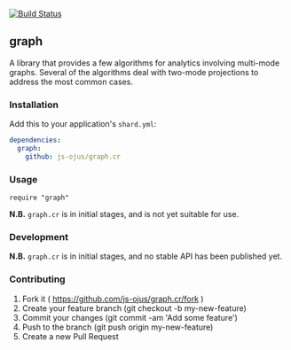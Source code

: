 <!--
   (c) Copyright 2015 JONNALAGADDA Srinivas

   Licensed under the Apache License, Version 2.0 (the "License");
   you may not use this file except in compliance with the License.
   You may obtain a copy of the License at

       http://www.apache.org/licenses/LICENSE-2.0

   Unless required by applicable law or agreed to in writing, software
   distributed under the License is distributed on an "AS IS" BASIS,
   WITHOUT WARRANTIES OR CONDITIONS OF ANY KIND, either express or implied.
   See the License for the specific language governing permissions and
   limitations under the License.
-->

[![Build Status](https://travis-ci.org/js-ojus/graph.cr.svg?branch=master)](https://travis-ci.org/js-ojus/graph.cr)

## graph

A library that provides a few algorithms for analytics involving multi-mode graphs.  Several of the algorithms deal with two-mode projections to address the most common cases.

### Installation

Add this to your application's `shard.yml`:

```yaml
dependencies:
  graph:
    github: js-ojus/graph.cr
```

### Usage

```crystal
require "graph"
```

**N.B.** `graph.cr` is in initial stages, and is not yet suitable for use.

### Development

**N.B.** `graph.cr` is in initial stages, and no stable API has been published yet.

### Contributing

1. Fork it ( https://github.com/js-ojus/graph.cr/fork )
2. Create your feature branch (git checkout -b my-new-feature)
3. Commit your changes (git commit -am 'Add some feature')
4. Push to the branch (git push origin my-new-feature)
5. Create a new Pull Request
